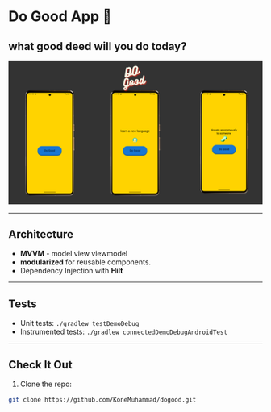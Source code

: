 # Do Good App 🌟

 what good deed will you do today?
---

![do Good app screenshot](assets/do_good.png)

---

## Architecture

- **MVVM** - model view viewmodel
-  **modularized** for reusable components.
- Dependency Injection with **Hilt**

---

## Tests

- Unit tests: `./gradlew testDemoDebug`
- Instrumented tests: `./gradlew connectedDemoDebugAndroidTest`

---

## Check It Out

1. Clone the repo:

```bash
git clone https://github.com/KoneMuhammad/dogood.git
